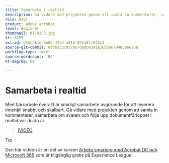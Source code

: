 ```yaml
---
title: Samarbeta i realtid
description: Gå vidare med projekten genom att samla in kommentarer, samarbeta om svar och följa upp dokumentförloppet i realtid var du än är
role: User
product: adobe acrobat
level: Beginner
thumbnail: KT-8255.jpg
kt: 8255
exl-id: d52ca81e-6a8e-47ad-a815-87ea8fc9f5c2
source-git-commit: 0abb333c037b676ad063a1a36b5a0784058a6a38
workflow-type: tm+mt
source-wordcount: '92'
ht-degree: 0%

---
```


# Samarbeta i realtid

Med fjärrarbete överallt är smidigt samarbete avgörande för att leverera innehåll snabbt och skalbart. Gå vidare med projekten genom att samla in kommentarer, samarbeta om svaren och följa upp dokumentförloppet i realtid var du än är.

>[!VIDEO](https://video.tv.adobe.com/v/337500?hidetitle=true)

>[!TIP]
>
>Den här videon är en del av kursen [Arbeta smartare med Acrobat DC och Microsoft 365](https://experienceleague.adobe.com/?recommended=Acrobat-U-1-2021.microsoft365) som är tillgänglig gratis på Experience League!
